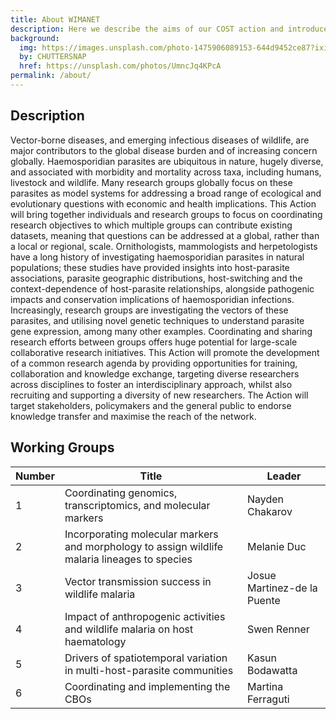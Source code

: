 ```yaml
---
title: About WIMANET
description: Here we describe the aims of our COST action and introduce the six working groups.
background:
  img: https://images.unsplash.com/photo-1475906089153-644d9452ce87?ixid=MnwxMjA3fDB8MHxwaG90by1wYWdlfHx8fGVufDB8fHx8&auto=format&fit=crop&w=1200&q=80
  by: CHUTTERSNAP
  href: https://unsplash.com/photos/UmncJq4KPcA
permalink: /about/
---
```


## Description
Vector-borne diseases, and emerging infectious diseases of wildlife, are major contributors to the global disease burden and of increasing concern globally. Haemosporidian parasites are ubiquitous in nature, hugely diverse, and associated with morbidity and mortality across taxa, including humans, livestock and wildlife. Many research groups globally focus on these parasites as model systems for addressing a broad range of ecological and evolutionary questions with economic and health implications. 
This Action will bring together individuals and research groups to focus on coordinating research objectives to which multiple groups can contribute existing datasets, meaning that questions can be addressed at a global, rather than a local or regional, scale. Ornithologists, mammologists and herpetologists have a long history of investigating haemosporidian parasites in natural populations; these studies have provided insights into host-parasite associations, parasite geographic distributions, host-switching and the context-dependence of host-parasite relationships, alongside pathogenic impacts and conservation implications of haemosporidian infections. Increasingly, research groups are investigating the vectors of these parasites, and utilising novel genetic techniques to understand parasite gene expression, among many other examples. Coordinating and sharing research efforts between groups offers huge potential for large-scale collaborative research initiatives. 
This Action will promote the development of a common research agenda by providing opportunities for training, collaboration and knowledge exchange, targeting diverse researchers across disciplines to foster an interdisciplinary approach, whilst also recruiting and supporting a diversity of new researchers. The Action will target stakeholders, policymakers and the general public to endorse knowledge transfer and maximise the reach of the network.

## Working Groups
Number |	Title	| Leader
---|---|---
 1	| Coordinating genomics, transcriptomics, and molecular markers | Nayden Chakarov
 2	| Incorporating molecular markers and morphology to assign wildlife malaria lineages to species	| Melanie Duc
 3	| Vector transmission success in wildlife malaria	| Josue Martinez-de la Puente 
 4	| Impact of anthropogenic activities and wildlife malaria on host haematology	| Swen Renner 
 5	| Drivers of spatiotemporal variation in multi-host-parasite communities	| Kasun Bodawatta 
 6	| Coordinating and implementing the CBOs | Martina Ferraguti 
